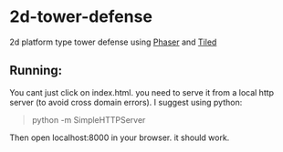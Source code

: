# 2d-tower-defense
2d platform type tower defense using [Phaser](http://phaser.io/) and [Tiled](http://www.mapeditor.org/)

## Running:

You cant just click on index.html. you need to serve it from a local http server (to avoid cross domain errors). I suggest using python:

> python -m SimpleHTTPServer

Then open localhost:8000 in your browser. it should work.
